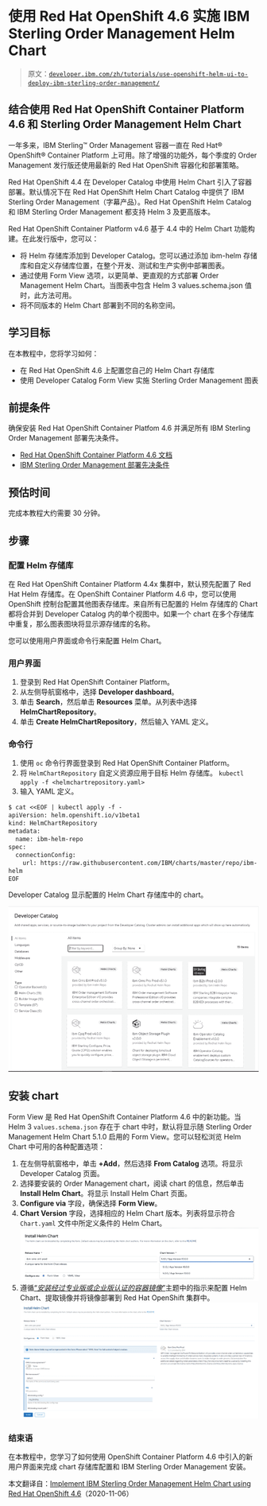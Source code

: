 # 使用 Red Hat OpenShift 4.6 实施 IBM Sterling Order Management Helm Chart

> 原文：[`developer.ibm.com/zh/tutorials/use-openshift-helm-ui-to-deploy-ibm-sterling-order-management/`](https://developer.ibm.com/zh/tutorials/use-openshift-helm-ui-to-deploy-ibm-sterling-order-management/)

## 结合使用 Red Hat OpenShift Container Platform 4.6 和 Sterling Order Management Helm Chart

一年多来，IBM Sterling™ Order Management 容器一直在 Red Hat® OpenShift® Container Platform 上可用。除了增强的功能外，每个季度的 Order Management 发行版还使用最新的 Red Hat OpenShift 容器化和部署策略。

Red Hat OpenShift 4.4 在 Developer Catalog 中使用 Helm Chart 引入了容器部署。默认情况下在 Red Hat OpenShift Helm Chart Catalog 中提供了 IBM Sterling Order Management（字幕产品）。Red Hat OpenShift Helm Catalog 和 IBM Sterling Order Management 都支持 Helm 3 及更高版本。

Red Hat OpenShift Container Platform v4.6 基于 4.4 中的 Helm Chart 功能构建。在此发行版中，您可以：

*   将 Helm 存储库添加到 Developer Catalog。您可以通过添加 ibm-helm 存储库和自定义存储库位置，在整个开发、测试和生产实例中部署图表。
*   通过使用 Form View 选项，以更简单、更直观的方式部署 Order Management Helm Chart。当图表中包含 Helm 3 values.schema.json 值时，此方法可用。
*   将不同版本的 Helm Chart 部署到不同的名称空间。

## 学习目标

在本教程中，您将学习如何：

*   在 Red Hat OpenShift 4.6 上配置您自己的 Helm Chart 存储库
*   使用 Developer Catalog Form View 实施 Sterling Order Management 图表

## 前提条件

确保安装 Red Hat OpenShift Container Platfom 4.6 并满足所有 IBM Sterling Order Management 部署先决条件。

*   [Red Hat OpenShift Container Platform 4.6 文档](https://docs.openshift.com/container-platform/4.6/welcome/index.html)
*   [IBM Sterling Order Management 部署先决条件](https://www.ibm.com/support/knowledgecenter/zh/SS6PEW_10.0.0/installation/c_OMRHOC_deploy_preprequisites.html)

## 预估时间

完成本教程大约需要 30 分钟。

## 步骤

### 配置 Helm 存储库

在 Red Hat OpenShift Container Platform 4.4x 集群中，默认预先配置了 Red Hat Helm 存储库。在 OpenShift Container Platform 4.6 中，您可以使用 OpenShift 控制台配置其他图表存储库。来自所有已配置的 Helm 存储库的 Chart 都将合并到 Developer Catalog 内的单个视图中。如果一个 chart 在多个存储库中重复，那么图表图块将显示源存储库的名称。

您可以使用用户界面或命令行来配置 Helm Chart。

### 用户界面

1.  登录到 Red Hat OpenShift Container Platform。
2.  从左侧导航窗格中，选择 **Developer dashboard**。
3.  单击 **Search**，然后单击 **Resources** 菜单。从列表中选择 **HelmChartRepository**。
4.  单击 **Create HelmChartRepository**，然后输入 YAML 定义。

### 命令行

1.  使用 `oc` 命令行界面登录到 Red Hat OpenShift Container Platform。
2.  将 `HelmChartRepository` 自定义资源应用于目标 Helm 存储库。
    `kubectl apply -f <helmchartrepository.yaml>`
3.  输入 YAML 定义。

```
$ cat <<EOF | kubectl apply -f -
apiVersion: helm.openshift.io/v1beta1
kind: HelmChartRepository
metadata:
  name: ibm-helm-repo
spec:
  connectionConfig:
    url: https://raw.githubusercontent.com/IBM/charts/master/repo/ibm-helm
EOF 
```

Developer Catalog 显示配置的 Helm Chart 存储库中的 chart。

![Developer Chart 的截屏](img/8bad50263d3183bd553c2d6e4819e690.png)

## 安装 chart

Form View 是 Red Hat OpenShift Container Platform 4.6 中的新功能。当 Helm 3 `values.schema.json` 存在于 chart 中时，默认将显示随 Sterling Order Management Helm Chart 5.1.0 启用的 Form View。您可以轻松浏览 Helm Chart 中可用的各种配置选项：

1.  在左侧导航窗格中，单击 **+Add**，然后选择 **From Catalog** 选项。将显示 Developer Catalog 页面。
2.  选择要安装的 Order Management chart，阅读 chart 的信息，然后单击 **Install Helm Chart**。将显示 Install Helm Chart 页面。
3.  **Configure via** 字段，确保选择 **Form View**。
4.  **Chart Version** 字段，选择相应的 Helm Chart 版本。列表将显示符合 `Chart.yaml` 文件中所定义条件的 Helm Chart。
    ![Install Helm Chart 的截屏](img/1d14d053d510012839c6c81228b45ddd.png)
5.  遵循[“*安装经过专业版或企业版认证的容器镜像*”](https://www.ibm.com/support/knowledgecenter/en/SS6PEW_10.0.0/installation/c_OMRHOC_installing.html)主题中的指示来配置 Helm Chart、提取镜像并将镜像部署到 Red Hat OpenShift 集群中。 ![Install Helm Chart 的截屏](img/7b68885ad6bb3029438fc514304ad8f2.png)

### 结束语

在本教程中，您学习了如何使用 OpenShift Container Platform 4.6 中引入的新用户界面来完成 chart 存储库配置和 IBM Sterling Order Management 安装。

本文翻译自：[Implement IBM Sterling Order Management Helm Chart using Red Hat OpenShift 4.6](https://developer.ibm.com/tutorials/use-openshift-helm-ui-to-deploy-ibm-sterling-order-management/)（2020-11-06）